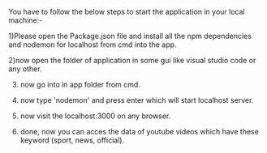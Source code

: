 You have to follow the below steps to start the application in your local machine:-

1)Please open the Package.json file and install all the npm dependencies and nodemon for localhost from cmd into the app.

2)now open the folder of application in some gui like visual studio code or any other.

3) now go into in app folder from cmd.

4) now type 'nodemon' and press enter which will start localhost server.

5) now visit the localhost:3000 on any browser.

6) done, now you can acces the data of youtube videos which have these keyword  (sport, news, official).
